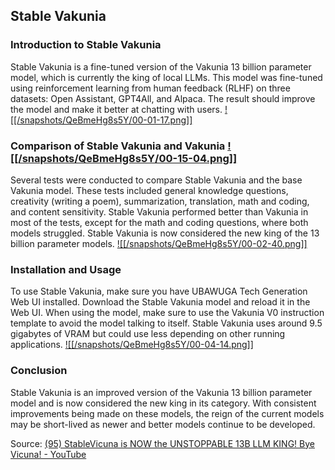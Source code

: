 ## Stable Vakunia
### Introduction to Stable Vakunia

Stable Vakunia is a fine-tuned version of the Vakunia 13 billion parameter model, which is currently the king of local LLMs. This model was fine-tuned using reinforcement learning from human feedback (RLHF) on three datasets: Open Assistant, GPT4All, and Alpaca. The result should improve the model and make it better at chatting with users. [![[/snapshots/QeBmeHg8s5Y/00-01-17.png]]](<https://youtu.be/QeBmeHg8s5Y?t=74s>)

### Comparison of Stable Vakunia and Vakunia [![[/snapshots/QeBmeHg8s5Y/00-15-04.png]]](<https://youtu.be/QeBmeHg8s5Y?t=901s>)

Several tests were conducted to compare Stable Vakunia and the base Vakunia model. These tests included general knowledge questions, creativity (writing a poem), summarization, translation, math and coding, and content sensitivity. Stable Vakunia performed better than Vakunia in most of the tests, except for the math and coding questions, where both models struggled. Stable Vakunia is now considered the new king of the 13 billion parameter models. [![[/snapshots/QeBmeHg8s5Y/00-02-40.png]]](<https://youtu.be/QeBmeHg8s5Y?t=157s>)

### Installation and Usage

To use Stable Vakunia, make sure you have UBAWUGA Tech Generation Web UI installed. Download the Stable Vakunia model and reload it in the Web UI. When using the model, make sure to use the Vakunia V0 instruction template to avoid the model talking to itself. Stable Vakunia uses around 9.5 gigabytes of VRAM but could use less depending on other running applications. [![[/snapshots/QeBmeHg8s5Y/00-04-14.png]]](<https://youtu.be/QeBmeHg8s5Y?t=252s>)

### Conclusion

Stable Vakunia is an improved version of the Vakunia 13 billion parameter model and is now considered the new king in its category. With consistent improvements being made on these models, the reign of the current models may be short-lived as newer and better models continue to be developed. 

Source: [(95) StableVicuna is NOW the UNSTOPPABLE 13B LLM KING! Bye Vicuna! - YouTube](https://www.youtube.com/watch?v=QeBmeHg8s5Y)
